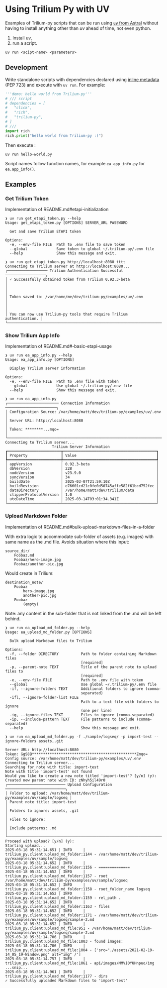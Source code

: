 # Using Trilium Py with UV

Examples of Trilium-py scripts that can be run using [**`uv`** from Astral](https://github.com/astral-sh/uv)
without having to install anything other than _uv_ ahead of time, not even python.

1. Install uv,
2. run a script.

```
uv run <scipt-name> <parameters>
```

## Development

Write standalone scripts with dependencies declared using [inline metadata](https://packaging.python.org/en/latest/specifications/inline-script-metadata/#inline-script-metadata) (PEP 723) and execute with `uv run`. For example:

```python
'''demo: hello world from Trilium-py'''
# /// script
# dependencies = [
#   "click",
#   "rich",
#   "trilium-py",
# ]
# ///
import rich
rich.print("hello world from Trilium-py :)")
```

Then execute :

    uv run hello-world.py

Script names follow function names, for example `ea_app_info.py` for `ea.app_info()`.


## Examples

### Get Trilium Token
Implementation of README.md#etapi-initialization

```shell
❯ uv run get_etapi_token.py --help
Usage: get_etapi_token.py [OPTIONS] SERVER_URL PASSWORD

  Get and save Trilium ETAPI token

Options:
  -e, --env-file FILE  Path to .env file to save token
  --global             Save token to global ~/.trilium-py/.env file
  --help               Show this message and exit.

❯ uv run get_etapi_token.py http://localhost:8080 tttt
Connecting to Trilium server at http://localhost:8080...
╭────────────────── Trilium Authentication Successful ──────────────────╮
│ ✓ Successfully obtained token from Trilium 0.92.3-beta                │
│                                                                       │
│ Token saved to: /var/home/me/dev/trilium-py/examples/uv/.env          │
│                                                                       │
│ You can now use Trilium-py tools that require Trilium authentication. │
╰───────────────────────────────────────────────────────────────────────╯
```

### Show Trilium App Info

Implementation of README.md#-basic-etapi-usage

```shell
❯ uv run ea_app_info.py --help
Usage: ea_app_info.py [OPTIONS]

  Display Trilium server information

Options:
  -e, --env-file FILE  Path to .env file with token
  --global             Use global ~/.trilium-py/.env file
  --help               Show this message and exit.

❯ uv run ea_app_info.py 
╭─────────────────────── Connection Information ───────────────────────╮
│ Configuration Source: /var/home/matt/dev/trilium-py/examples/uv/.env │
│ Server URL: http://localhost:8080                                    │
│ Token: ********...mqo=                                               │
╰──────────────────────────────────────────────────────────────────────╯
Connecting to Trilium server...
                     Trilium Server Information                      
┏━━━━━━━━━━━━━━━━━━━━━━━━┳━━━━━━━━━━━━━━━━━━━━━━━━━━━━━━━━━━━━━━━━━━┓
┃ Property               ┃ Value                                    ┃
┡━━━━━━━━━━━━━━━━━━━━━━━━╇━━━━━━━━━━━━━━━━━━━━━━━━━━━━━━━━━━━━━━━━━━┩
│ appVersion             │ 0.92.3-beta                              │
│ dbVersion              │ 228                                      │
│ nodeVersion            │ v23.9.0                                  │
│ syncVersion            │ 34                                       │
│ buildDate              │ 2025-03-07T21:59:10Z                     │
│ buildRevision          │ e76601cd21c0fe0d50745affe582f61bcd752fec │
│ dataDirectory          │ /var/home/matt/dev/trilium/data          │
│ clipperProtocolVersion │ 1.0                                      │
│ utcDateTime            │ 2025-03-14T03:01:34.341Z                 │
└────────────────────────┴──────────────────────────────────────────┘
```

### Upload Markdown Folder

Implementation of README.md#bulk-upload-markdown-files-in-a-folder

With extra logic to accommodate sub-folder of assets (e.g. images) with same name as the .md file. Avoids situation where this input:

    source_dir/
        Foobaz.md
        Foobaz/hero-image.jpg
        Foobaz/another-pic.jpg
    
Would create in Trilium:

    destination_note/
        Foobaz
            hero-image.jpg
            another-pic.jpg
        Foobaz
            (empty)

Note: any content in the sub-folder that is not linked from the .md will be left behind.


```shell
❯ uv run ea_upload_md_folder.py --help
Usage: ea_upload_md_folder.py [OPTIONS]

  Bulk upload Markdown files to Trilium

Options:
  -f, --folder DIRECTORY          Path to folder containing Markdown files
                                  [required]
  -p, --parent-note TEXT          Title of the parent note to upload files to
                                  [required]
  -e, --env-file FILE             Path to .env file with token
  --global                        Use global ~/.trilium-py/.env file
  -if, --ignore-folders TEXT      Additional folders to ignore (comma-
                                  separated)
  -ifl, --ignore-folder-list FILE
                                  Path to a text file with folders to ignore
                                  (one per line)
  -ig, --ignore-files TEXT        Files to ignore (comma-separated)
  -ip, --include-pattern TEXT     File patterns to include (comma-separated)
  --help                          Show this message and exit.
```

```shell
❯ uv run ea_upload_md_folder.py -f ./sample/logseq/ -p import-test --ignore-folders assets,.git

Server URL: http://localhost:8080
Token: GgS8B***********************************************Zmqo=
Config source: /var/home/matt/dev/trilium-py/examples/uv/.env
Connecting to Trilium server...
Searching for note with title: import-test
Note with title 'import-test' not found
Would you like to create a new note titled 'import-test'? [y/n] (y): 
Created new parent note with ID: zNhyh5il49r0
╭────────────────────────── Upload Configuration ───────────────────────────╮
│ Folder to upload: /var/home/matt/dev/trilium-py/examples/uv/sample/logseq │
│ Parent note title: import-test                                            │
│ Folders to ignore: assets, .git                                           │
│ Files to ignore:                                                          │
│ Include patterns: .md                                                     │
╰───────────────────────────────────────────────────────────────────────────╯
Proceed with upload? [y/n] (y): 
Starting upload...
2025-03-18 05:31:14.651 | INFO     | trilium_py.client:upload_md_folder:1144 - /var/home/matt/dev/trilium-py/examples/uv/sample/logseq
2025-03-18 05:31:14.652 | INFO     | trilium_py.client:upload_md_folder:1156 - ==============
2025-03-18 05:31:14.652 | INFO     | trilium_py.client:upload_md_folder:1157 - root /var/home/matt/dev/trilium-py/examples/uv/sample/logseq
2025-03-18 05:31:14.652 | INFO     | trilium_py.client:upload_md_folder:1158 - root_folder_name logseq
2025-03-18 05:31:14.652 | INFO     | trilium_py.client:upload_md_folder:1159 - rel_path .
2025-03-18 05:31:14.652 | INFO     | trilium_py.client:upload_md_folder:1163 - files
2025-03-18 05:31:14.652 | INFO     | trilium_py.client:upload_md_folder:1171 - /var/home/matt/dev/trilium-py/examples/uv/sample/logseq/sample-2.md
2025-03-18 05:31:14.652 | INFO     | trilium_py.client:upload_md_file:951 - /var/home/matt/dev/trilium-py/examples/uv/sample/logseq/sample-2.md
2025-03-18 05:31:14.706 | INFO     | trilium_py.client:upload_md_file:1003 - found images:
2025-03-18 05:31:14.706 | INFO     | trilium_py.client:upload_md_file:1004 - ['src="./assets/2021-02-19-14_05_19-Window.png" alt="img" /']
2025-03-18 05:31:14.757 | INFO     | trilium_py.client:upload_md_file:1061 - api/images/MMVi0YUHnpuo/img
...snip...
2025-03-18 05:31:14.961 | INFO     | trilium_py.client:upload_md_folder:1177 - dirs
✓ Successfully uploaded Markdown files to 'import-test'
```